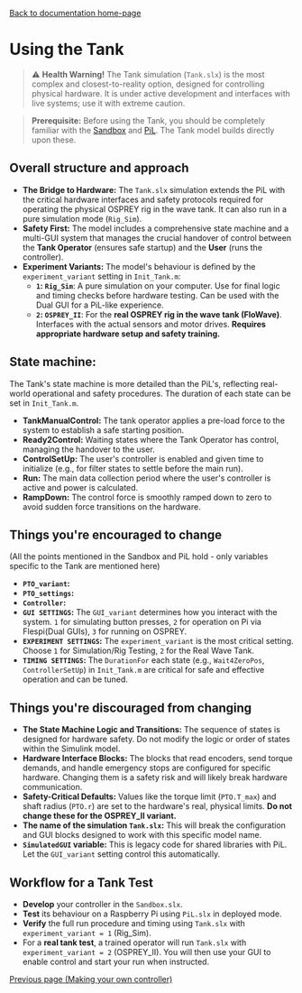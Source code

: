[Back to documentation home-page](https://github.com/HAPiWEC/HAPiGYM_docs/blob/main/README.md)

# Using the Tank

> :warning: **Health Warning!** The Tank simulation (`Tank.slx`) is the most complex and closest-to-reality option, designed for controlling physical hardware. It is under active development and interfaces with live systems; use it with extreme caution.

> **Prerequisite:** Before using the Tank, you should be completely familiar with the [Sandbox](https://github.com/HAPiWEC/HAPiGYM_docs/blob/main/Pages/Getting-started/2-Using-the-Sandbox.md) and [PiL](https://github.com/HAPiWEC/HAPiGYM_docs/blob/main/Pages/Getting-started/3-Using-the-PiL.md). The Tank model builds directly upon these.

## Overall structure and approach
- **The Bridge to Hardware:** The `Tank.slx` simulation extends the PiL with the critical hardware interfaces and safety protocols required for operating the physical OSPREY rig in the wave tank. It can also run in a pure simulation mode (`Rig_Sim`).
- **Safety First:** The model includes a comprehensive state machine and a multi-GUI system that manages the crucial handover of control between the **Tank Operator** (ensures safe startup) and the **User** (runs the controller).
- **Experiment Variants:** The model's behaviour is defined by the `experiment_variant` setting in `Init_Tank.m`:
    - **`1`: `Rig_Sim`**: A pure simulation on your computer. Use for final logic and timing checks before hardware testing. Can be used with the Dual GUI for a PiL-like experience.
    - **`2`: `OSPREY_II`**: For the **real OSPREY rig in the wave tank (FloWave)**. Interfaces with the actual sensors and motor drives. **Requires appropriate hardware setup and safety training.**

## State machine:
The Tank's state machine is more detailed than the PiL's, reflecting real-world operational and safety procedures. The duration of each state can be set in `Init_Tank.m`.

- **TankManualControl:** The tank operator applies a pre-load force to the system to establish a safe starting position.
- **Ready2Control:** Waiting states where the Tank Operator has control, managing the handover to the user.
- **ControlSetUp:** The user's controller is enabled and given time to initialize (e.g., for filter states to settle before the main run).
- **Run:** The main data collection period where the user's controller is active and power is calculated.
- **RampDown:** The control force is smoothly ramped down to zero to avoid sudden force transitions on the hardware.

## Things you're encouraged to change
(All the points mentioned in the Sandbox and PiL hold - only variables specific to the Tank are mentioned here)
- **`PTO_variant`:**
- **`PTO_settings`:**
- **`Controller`:**
- **`GUI SETTINGS`:** The `GUI_variant` determines how you interact with the system. `1` for simulating button presses, `2` for operation on Pi via Flespi(Dual GUIs), `3` for running on OSPREY.
- **`EXPERIMENT SETTINGS`:** The `experiment_variant` is the most critical setting. Choose `1` for Simulation/Rig Testing, `2` for the Real Wave Tank.
- **`TIMING SETTINGS`:** The `DurationFor` each state (e.g., `Wait4ZeroPos`, `ControllerSetUp`) in `Init_Tank.m` are critical for safe and effective operation and can be tuned.

## Things you're discouraged from changing
- **The State Machine Logic and Transitions:** The sequence of states is designed for hardware safety. Do not modify the logic or order of states within the Simulink model.
- **Hardware Interface Blocks:** The blocks that read encoders, send torque demands, and handle emergency stops are configured for specific hardware. Changing them is a safety risk and will likely break hardware communication.
- **Safety-Critical Defaults:** Values like the torque limit (`PTO.T_max`) and shaft radius (`PTO.r`) are set to the hardware's real, physical limits. **Do not change these for the OSPREY_II variant.**
- **The name of the simulation `Tank.slx`:** This will break the configuration and GUI blocks designed to work with this specific model name.
- **`SimulatedGUI` variable:** This is legacy code for shared libraries with PiL. Let the `GUI_variant` setting control this automatically.

## Workflow for a Tank Test

- **Develop** your controller in the `Sandbox.slx`.
- **Test** its behaviour on a Raspberry Pi using `PiL.slx` in deployed mode.
- **Verify** the full run procedure and timing using `Tank.slx` with `experiment_variant = 1` (Rig_Sim).
- For a **real tank test**, a trained operator will run `Tank.slx` with `experiment_variant = 2` (OSPREY_II). You will then use your GUI to enable control and start your run when instructed.


[Previous page (Making your own controller)](https://github.com/HAPiWEC/HAPiGYM_docs/blob/main/Pages/Getting-started/5-Making-your-own-controller.md)
